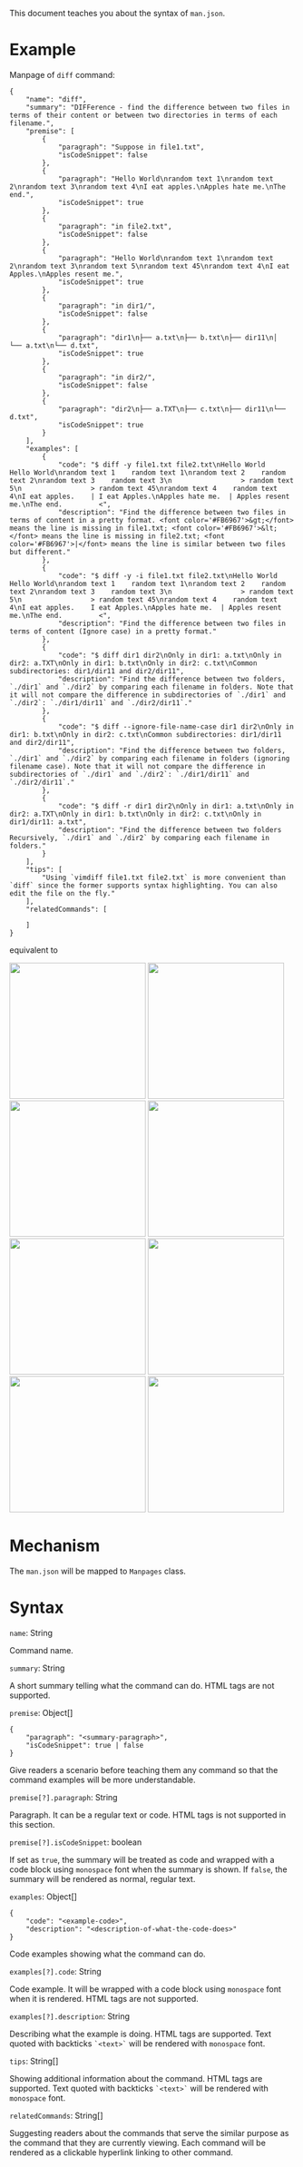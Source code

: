 This document teaches you about the syntax of `man.json`.

# Example

Manpage of `diff` command:

```
{
    "name": "diff",
    "summary": "DIFFerence - find the difference between two files in terms of their content or between two directories in terms of each filename.",
    "premise": [
        {
            "paragraph": "Suppose in file1.txt",
            "isCodeSnippet": false
        },
        {
            "paragraph": "Hello World\nrandom text 1\nrandom text 2\nrandom text 3\nrandom text 4\nI eat apples.\nApples hate me.\nThe end.",
            "isCodeSnippet": true
        },
        {
            "paragraph": "in file2.txt",
            "isCodeSnippet": false
        },
        {
            "paragraph": "Hello World\nrandom text 1\nrandom text 2\nrandom text 3\nrandom text 5\nrandom text 45\nrandom text 4\nI eat Apples.\nApples resent me.",
            "isCodeSnippet": true
        },
        {
            "paragraph": "in dir1/",
            "isCodeSnippet": false
        },
        {
            "paragraph": "dir1\n├── a.txt\n├── b.txt\n├── dir11\n│   └── a.txt\n└── d.txt",
            "isCodeSnippet": true
        },
        {
            "paragraph": "in dir2/",
            "isCodeSnippet": false
        },
        {
            "paragraph": "dir2\n├── a.TXT\n├── c.txt\n├── dir11\n└── d.txt",
            "isCodeSnippet": true
        }
    ],
    "examples": [
        {
            "code": "$ diff -y file1.txt file2.txt\nHello World      Hello World\nrandom text 1    random text 1\nrandom text 2    random text 2\nrandom text 3    random text 3\n                 > random text 5\n                 > random text 45\nrandom text 4    random text 4\nI eat apples.    | I eat Apples.\nApples hate me.  | Apples resent me.\nThe end.         <",
            "description": "Find the difference between two files in terms of content in a pretty format. <font color='#FB6967'>&gt;</font> means the line is missing in file1.txt; <font color='#FB6967'>&lt;</font> means the line is missing in file2.txt; <font color='#FB6967'>|</font> means the line is similar between two files but different."
        },
        {
            "code": "$ diff -y -i file1.txt file2.txt\nHello World      Hello World\nrandom text 1    random text 1\nrandom text 2    random text 2\nrandom text 3    random text 3\n                 > random text 5\n                 > random text 45\nrandom text 4    random text 4\nI eat apples.    I eat Apples.\nApples hate me.  | Apples resent me.\nThe end.         <",
            "description": "Find the difference between two files in terms of content (Ignore case) in a pretty format."
        },
        {
            "code": "$ diff dir1 dir2\nOnly in dir1: a.txt\nOnly in dir2: a.TXT\nOnly in dir1: b.txt\nOnly in dir2: c.txt\nCommon subdirectories: dir1/dir11 and dir2/dir11",
            "description": "Find the difference between two folders, `./dir1` and `./dir2` by comparing each filename in folders. Note that it will not compare the difference in subdirectories of `./dir1` and `./dir2`: `./dir1/dir11` and `./dir2/dir11`."
        },
        {
            "code": "$ diff --ignore-file-name-case dir1 dir2\nOnly in dir1: b.txt\nOnly in dir2: c.txt\nCommon subdirectories: dir1/dir11 and dir2/dir11",
            "description": "Find the difference between two folders, `./dir1` and `./dir2` by comparing each filename in folders (ignoring filename case). Note that it will not compare the difference in subdirectories of `./dir1` and `./dir2`: `./dir1/dir11` and `./dir2/dir11`."
        },
        {
            "code": "$ diff -r dir1 dir2\nOnly in dir1: a.txt\nOnly in dir2: a.TXT\nOnly in dir1: b.txt\nOnly in dir2: c.txt\nOnly in dir1/dir11: a.txt",
            "description": "Find the difference between two folders Recursively, `./dir1` and `./dir2` by comparing each filename in folders."
        }
    ],
    "tips": [
        "Using `vimdiff file1.txt file2.txt` is more convenient than `diff` since the former supports syntax highlighting. You can also edit the file on the fly."
    ],
    "relatedCommands": [

    ]
}
```

equivalent to

<img src="./man_1.png" width="240" />

<img src="./man_2.png" width="240" />

<img src="./man_3.png" width="240" />

<img src="./man_4.png" width="240" />

<img src="./man_5.png" width="240" />

<img src="./man_6.png" width="240" />

<img src="./man_7.png" width="240" />

<img src="./man_8.png" width="240" />

# Mechanism

The `man.json` will be mapped to `Manpages` class.

# Syntax

`name`: String

Command name.

`summary`: String

A short summary telling what the command can do. HTML tags are not supported.

`premise`: Object[]

```
{
    "paragraph": "<summary-paragraph>",
    "isCodeSnippet": true | false
}
```

Give readers a scenario before teaching them any command so that the command 
examples will be more understandable.

`premise[?].paragraph`: String

Paragraph. It can be a regular text or code. HTML tags is not supported
in this section.

`premise[?].isCodeSnippet`: boolean

If set as `true`, the summary will be treated as code and wrapped with a code block
using `monospace` font when the summary is shown. If `false`, the summary will
be rendered as normal, regular text.

`examples`: Object[]

```
{
    "code": "<example-code>",
    "description": "<description-of-what-the-code-does>"
}
```

Code examples showing what the command can do.

`examples[?].code`: String

Code example. It will be wrapped with a code block using `monospace` font
when it is rendered. HTML tags are not supported.

`examples[?].description`: String

Describing what the example is doing. HTML tags are supported. Text quoted
with backticks `` `<text>` `` will be rendered with `monospace` font.

`tips`: String[]

Showing additional information about the command. HTML tags are supported.
Text quoted with backticks `` `<text>` `` will be rendered with `monospace` font.

`relatedCommands`: String[]

Suggesting readers about the commands that serve the similar purpose as
the command that they are currently viewing. Each command will be rendered 
as a clickable hyperlink linking to other command.
